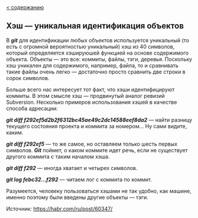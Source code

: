 [< содержанию](./readme.md)

## Хэш — уникальная идентификация объектов

В ***git*** для идентификации любых объектов используется уникальный (то есть с
огромной вероятностью уникальный) хэш из 40 символов, который определяется
хэшируюшей функцией на основе содержимого объекта. Объекты — это все: коммиты,
файлы, тэги, деревья. Поскольку хэш уникален для содержимого, например, файла,
то и сравнивать такие файлы очень легко — достаточно просто сравнить две строки
в сорок символов.

Больше всего нас интересует тот факт, что хэши идентифицируют коммиты. В этом
смысле хэш — продвинутый аналог ревизий Subversion. Несколько примеров
использования хэшей в качестве способа адресации:

***git diff f292ef5d2b2f6312bc45ae49c2dc14588eef8da2*** — найти разницу текущего
состояния проекта и коммита за номером… Ну сами видите, каким.

***git diff f292ef5*** — то же самое, но оставляем только шесть первых символов. ***Git*** поймет, о каком коммите идет речь, если не существует другого коммита с таким началом хэша.

***git diff f292*** — иногда хватает и четырех символов.

***git log febc32...f292*** — читаем лог с коммита по коммит.


Разумеется, человеку пользоваться хэшами не так удобно, как машине, именно поэтому были введены другие объекты — тэги.

Источник: https://habr.com/ru/post/60347/